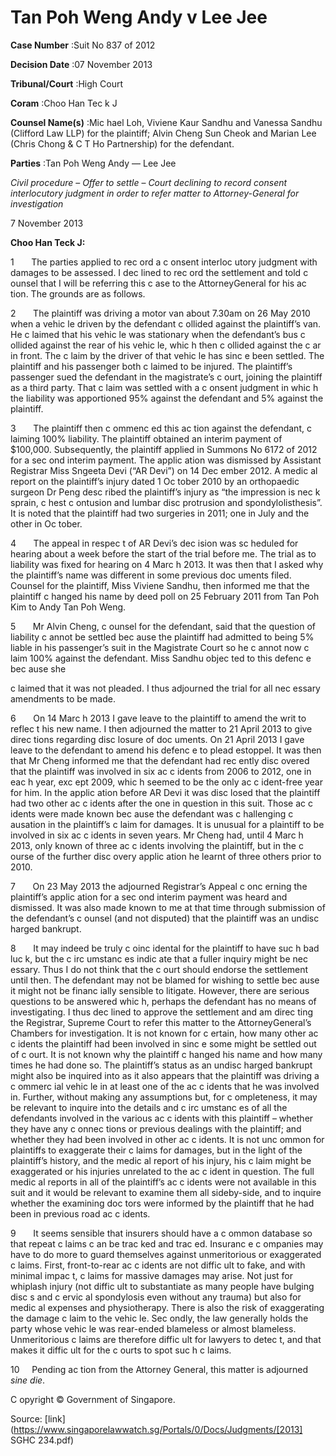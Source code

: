 # Tan Poh Weng Andy v Lee Jee 



**Case Number** :Suit No 837 of 2012 

**Decision Date** :07 November 2013 

**Tribunal/Court** :High Court 

**Coram** :Choo Han Tec k J 

**Counsel Name(s)** :Mic hael Loh, Viviene Kaur Sandhu and Vanessa Sandhu (Clifford Law LLP) for the plaintiff; Alvin Cheng Sun Cheok and Marian Lee (Chris Chong & C T Ho Partnership) for the defendant. 

**Parties** :Tan Poh Weng Andy — Lee Jee 

_Civil procedure_ – _Offer to settle_ – _Court declining to record consent interlocutory judgment in order to refer matter to Attorney-General for investigation_ 

7 November 2013 

**Choo Han Teck J:** 

1       The parties applied to rec ord a c onsent interloc utory judgment with damages to be assessed. I dec lined to rec ord the settlement and told c ounsel that I will be referring this c ase to the AttorneyGeneral for his ac tion. The grounds are as follows. 

2       The plaintiff was driving a motor van about 7.30am on 26 May 2010 when a vehic le driven by the defendant c ollided against the plaintiff’s van. He c laimed that his vehic le was stationary when the defendant’s bus c ollided against the rear of his vehic le, whic h then c ollided against the c ar in front. The c laim by the driver of that vehic le has sinc e been settled. The plaintiff and his passenger both c laimed to be injured. The plaintiff’s passenger sued the defendant in the magistrate’s c ourt, joining the plaintiff as a third party. That c laim was settled with a c onsent judgment in whic h the liability was apportioned 95% against the defendant and 5% against the plaintiff. 

3       The plaintiff then c ommenc ed this ac tion against the defendant, c laiming 100% liability. The plaintiff obtained an interim payment of $100,000. Subsequently, the plaintiff applied in Summons No 6172 of 2012 for a sec ond interim payment. The applic ation was dismissed by Assistant Registrar Miss Sngeeta Devi (“AR Devi”) on 14 Dec ember 2012. A medic al report on the plaintiff’s injury dated 1 Oc tober 2010 by an orthopaedic surgeon Dr Peng desc ribed the plaintiff’s injury as “the impression is nec k sprain, c hest c ontusion and lumbar disc protrusion and spondylolisthesis”. It is noted that the plaintiff had two surgeries in 2011; one in July and the other in Oc tober. 

4       The appeal in respec t of AR Devi’s dec ision was sc heduled for hearing about a week before the start of the trial before me. The trial as to liability was fixed for hearing on 4 Marc h 2013. It was then that I asked why the plaintiff’s name was different in some previous doc uments filed. Counsel for the plaintiff, Miss Viviene Sandhu, then informed me that the plaintiff c hanged his name by deed poll on 25 February 2011 from Tan Poh Kim to Andy Tan Poh Weng. 

5       Mr Alvin Cheng, c ounsel for the defendant, said that the question of liability c annot be settled bec ause the plaintiff had admitted to being 5% liable in his passenger’s suit in the Magistrate Court so he c annot now c laim 100% against the defendant. Miss Sandhu objec ted to this defenc e bec ause she 


c laimed that it was not pleaded. I thus adjourned the trial for all nec essary amendments to be made. 

6       On 14 Marc h 2013 I gave leave to the plaintiff to amend the writ to reflec t his new name. I then adjourned the matter to 21 April 2013 to give direc tions regarding disc losure of doc uments. On 21 April 2013 I gave leave to the defendant to amend his defenc e to plead estoppel. It was then that Mr Cheng informed me that the defendant had rec ently disc overed that the plaintiff was involved in six ac c idents from 2006 to 2012, one in eac h year, exc ept 2009, whic h seemed to be the only ac c ident-free year for him. In the applic ation before AR Devi it was disc losed that the plaintiff had two other ac c idents after the one in question in this suit. Those ac c idents were made known bec ause the defendant was c hallenging c ausation in the plaintiff’s c laim for damages. It is unusual for a plaintiff to be involved in six ac c idents in seven years. Mr Cheng had, until 4 Marc h 2013, only known of three ac c idents involving the plaintiff, but in the c ourse of the further disc overy applic ation he learnt of three others prior to 2010. 

7       On 23 May 2013 the adjourned Registrar’s Appeal c onc erning the plaintiff’s applic ation for a sec ond interim payment was heard and dismissed. It was also made known to me at that time through submission of the defendant’s c ounsel (and not disputed) that the plaintiff was an undisc harged bankrupt. 

8       It may indeed be truly c oinc idental for the plaintiff to have suc h bad luc k, but the c irc umstanc es indic ate that a fuller inquiry might be nec essary. Thus I do not think that the c ourt should endorse the settlement until then. The defendant may not be blamed for wishing to settle bec ause it might not be financ ially sensible to litigate. However, there are serious questions to be answered whic h, perhaps the defendant has no means of investigating. I thus dec lined to approve the settlement and am direc ting the Registrar, Supreme Court to refer this matter to the AttorneyGeneral’s Chambers for investigation. It is not known for c ertain, how many other ac c idents the plaintiff had been involved in sinc e some might be settled out of c ourt. It is not known why the plaintiff c hanged his name and how many times he had done so. The plaintiff’s status as an undisc harged bankrupt might also be inquired into as it also appears that the plaintiff was driving a c ommerc ial vehic le in at least one of the ac c idents that he was involved in. Further, without making any assumptions but, for c ompleteness, it may be relevant to inquire into the details and c irc umstanc es of all the defendants involved in the various ac c idents with this plaintiff – whether they have any c onnec tions or previous dealings with the plaintiff; and whether they had been involved in other ac c idents. It is not unc ommon for plaintiffs to exaggerate their c laims for damages, but in the light of the plaintiff’s history, and the medic al report of his injury, his c laim might be exaggerated or his injuries unrelated to the ac c ident in question. The full medic al reports in all of the plaintiff’s ac c idents were not available in this suit and it would be relevant to examine them all sideby-side, and to inquire whether the examining doc tors were informed by the plaintiff that he had been in previous road ac c idents. 

9       It seems sensible that insurers should have a c ommon database so that repeat c laims c an be trac ked and trac ed. Insuranc e c ompanies may have to do more to guard themselves against unmeritorious or exaggerated c laims. First, front-to-rear ac c idents are not diffic ult to fake, and with minimal impac t, c laims for massive damages may arise. Not just for whiplash injury (not diffic ult to substantiate as many people have bulging disc s and c ervic al spondylosis even without any trauma) but also for medic al expenses and physiotherapy. There is also the risk of exaggerating the damage c laim to the vehic le. Sec ondly, the law generally holds the party whose vehic le was rear-ended blameless or almost blameless. Unmeritorious c laims are therefore diffic ult for lawyers to detec t, and that makes it diffic ult for the c ourts to spot suc h c laims. 

10     Pending ac tion from the Attorney General, this matter is adjourned _sine die_. 


C opyright © Government of Singapore. 


Source: [link](https://www.singaporelawwatch.sg/Portals/0/Docs/Judgments/[2013] SGHC 234.pdf)
